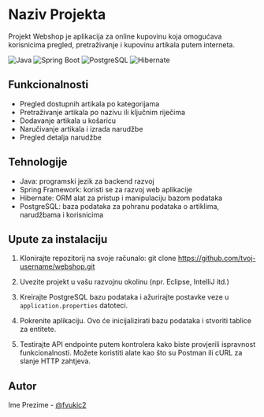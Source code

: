# Naziv Projekta

Projekt Webshop je aplikacija za online kupovinu koja omogućava korisnicima pregled, pretraživanje i kupovinu artikala putem interneta.

![Java](https://img.shields.io/badge/Java-8%2B-blue.svg)
![Spring Boot](https://img.shields.io/badge/Spring%20Boot-2.5.0-green.svg)
![PostgreSQL](https://img.shields.io/badge/PostgreSQL-12.0-blue.svg)
![Hibernate](https://img.shields.io/badge/Hibernate-5.4.0-orange.svg)

## Funkcionalnosti

- Pregled dostupnih artikala po kategorijama
- Pretraživanje artikala po nazivu ili ključnim riječima
- Dodavanje artikala u košaricu
- Naručivanje artikala i izrada narudžbe
- Pregled detalja narudžbe 

## Tehnologije

- Java: programski jezik za backend razvoj
- Spring Framework: koristi se za razvoj web aplikacije
- Hibernate: ORM alat za pristup i manipulaciju bazom podataka
- PostgreSQL: baza podataka za pohranu podataka o artiklima, narudžbama i korisnicima

## Upute za instalaciju

1. Klonirajte repozitorij na svoje računalo: git clone https://github.com/tvoj-username/webshop.git

2. Uvezite projekt u vašu razvojnu okolinu (npr. Eclipse, IntelliJ itd.)

3. Kreirajte PostgreSQL bazu podataka i ažurirajte postavke veze u `application.properties` datoteci.

4. Pokrenite aplikaciju. Ovo će inicijalizirati bazu podataka i stvoriti tablice za entitete.

5. Testirajte API endpointe putem kontrolera kako biste provjerili ispravnost funkcionalnosti. Možete koristiti alate kao što su Postman ili cURL za slanje HTTP zahtjeva.

## Autor

Ime Prezime - [@fvukic2](https://github.com/fvukic2)
